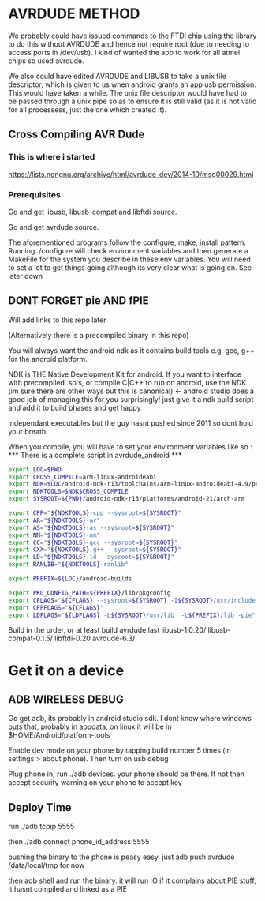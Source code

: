 # AVRDUDE METHOD

We probably could have issued commands to the FTDI chip using the library to do this without AVRDUDE and hence not require root (due to needing to access ports in /dev/usb). I kind of wanted the app to work for all atmel chips so used avrdude.

We also could have edited AVRDUDE and LIBUSB to take a unix file descriptor, which is given to us when android grants an app usb permission. This would have taken a while. The unix file descriptor would have had to be passed through a unix pipe so as to ensure it is still valid (as it is not valid for all processess, just the one which created it). 

## Cross Compiling AVR Dude

### This is where i started

https://lists.nongnu.org/archive/html/avrdude-dev/2014-10/msg00029.html

### Prerequisites

Go and get libusb, libusb-compat and libftdi source.

Go and get avrdude source.

The aforementioned programs follow the configure, make, install pattern. Running ./configure  will check environment variables and then generate a MakeFile for the system you describe in these env variables. You will need to set a lot to get things going although its very clear what is going on. See later down

## DONT FORGET pie AND fPIE

Will add links to this repo later

(Alternatively there is a precompiled binary in this repo)

You will always want the android ndk as it contains build tools e.g. gcc, g++ for the android platform.

NDK is THE Native Development Kit for android. If you want to interface with precompiled .so's, or compile C|C++ to run on 
android, use the NDK (im sure there are other ways but this is canonical) <- android studio does a good job of managing this for you surprisingly! just give it a ndk build script and add it to build phases and get happy

independant executables but the guy hasnt pushed since 2011 so dont hold your breath.

When you compile, you will have to set your environment variables like so : *** There is a complete script in avrdude_android ***

``` bash
export LOC=$PWD
export CROSS_COMPILE=arm-linux-androideabi
export NDK=$LOC/android-ndk-r13/toolchains/arm-linux-androideabi-4.9/prebuilt/linux-x86_64/bin/
export NDKTOOLS=$NDK$CROSS_COMPILE
export SYSROOT=${PWD}/android-ndk-r13/platforms/android-21/arch-arm

export CPP="${NDKTOOLS}-cpp --sysroot=${SYSROOT}"
export AR="${NDKTOOLS}-ar"
export AS="${NDKTOOLS}-as --sysroot=${SYSROOT}"
export NM="${NDKTOOLS}-nm"
export CC="${NDKTOOLS}-gcc --sysroot=${SYSROOT}"
export CXX="${NDKTOOLS}-g++ --sysroot=${SYSROOT}"
export LD="${NDKTOOLS}-ld --sysroot=${SYSROOT}"
export RANLIB="${NDKTOOLS}-ranlib"

export PREFIX=${LOC}/android-builds

export PKG_CONFIG_PATH=${PREFIX}/lib/pkgconfig
export CFLAGS="${CFLAGS} --sysroot=${SYSROOT} -I${SYSROOT}/usr/include -I${PREFIX}/include -fPI"
export CPPFLAGS="${CFLAGS}"
export LDFLAGS="${LDFLAGS} -L${SYSROOT}/usr/lib  -L${PREFIX}/lib -pie"
```
Build in the order, or at least build avrdude last
libusb-1.0.20/
libusb-compat-0.1.5/
libftdi-0.20
avrdude-6.3/

# Get it on a device

## ADB WIRELESS DEBUG

Go get adb, its probably in android studio sdk. I dont know where windows puts that, probably in appdata, on linux it will be in $HOME/Android/platform-tools

Enable dev mode on your phone by tapping build number 5 times (in settings > about phone). Then turn on usb debug

Plug phone in, run ./adb devices. your phone should be there. If not then accept security warning on your phone to accept key

## Deploy Time

run ./adb tcpip 5555

then ./adb connect phone_id_address:5555

pushing the binary to the phone is peasy easy. just adb push avrdude /data/local/tmp for now

then adb shell and run the binary. it will run :O if it complains about PIE stuff, it hasnt compiled and linked as a PIE
